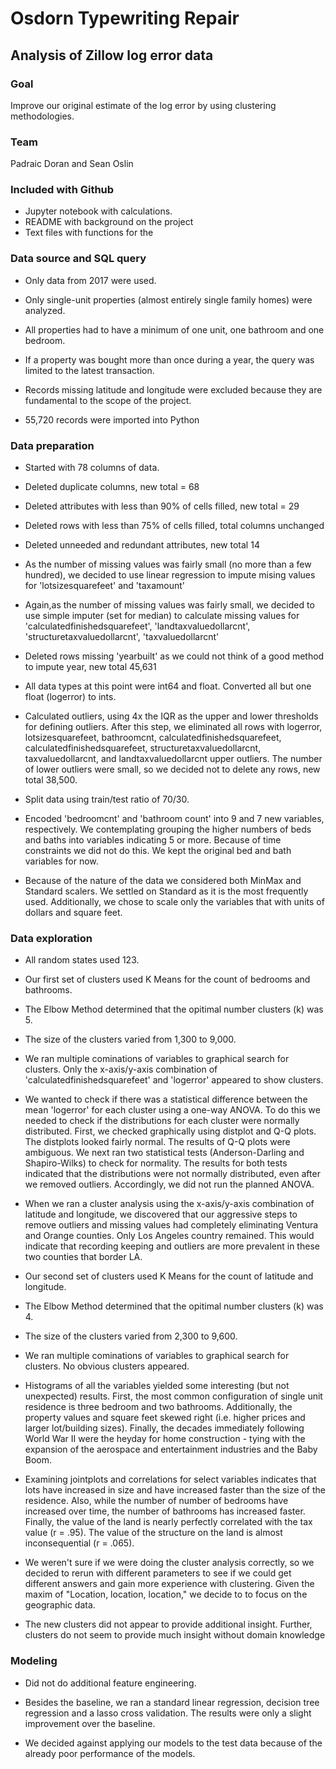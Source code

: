 # Osdorn Typewriting Repair
## Analysis of Zillow log error data

### Goal 
Improve our original estimate of the log error by using clustering methodologies.


### Team 
Padraic Doran and Sean Oslin


### Included with Github
- Jupyter notebook with calculations.
- README with background on the project
- Text files with functions for the 

### Data source and SQL query
- Only data from 2017 were used. 

- Only single-unit properties (almost entirely single family homes) were analyzed.

- All properties had to have a minimum of one unit, one bathroom and one bedroom. 

- If a property was bought more than once during a year, the query was limited to the latest transaction.

- Records missing latitude and longitude were excluded because they are fundamental to the scope of the project. 

- 55,720 records were imported into Python


### Data preparation
- Started with 78 columns of data.

- Deleted duplicate columns, new total = 68

- Deleted attributes with less than 90% of cells filled, new total = 29

- Deleted rows with less than 75% of cells filled, total columns unchanged

- Deleted unneeded and redundant attributes, new total 14

- As the number of missing values was fairly small (no more than a few hundred), we decided to use linear regression to impute mising values for 'lotsizesquarefeet' and 'taxamount'

- Again,as the number of missing values was fairly small, we decided to use simple imputer (set for median) to calculate missing values for 'calculatedfinishedsquarefeet', 'landtaxvaluedollarcnt', 'structuretaxvaluedollarcnt', 'taxvaluedollarcnt'

- Deleted rows missing 'yearbuilt' as we could not think of a good method to impute year, new total 45,631

- All data types at this point were int64 and float. Converted all but one float (logerror) to ints. 

- Calculated outliers, using 4x the IQR as the upper and lower thresholds for defining outliers.  After this step, we eliminated all rows with logerror, lotsizesquarefeet, bathroomcnt, calculatedfinishedsquarefeet, calculatedfinishedsquarefeet, structuretaxvaluedollarcnt, taxvaluedollarcnt, and landtaxvaluedollarcnt upper outliers. The number of lower outliers were small, so we decided not to delete any rows, new total 38,500.

- Split data using train/test ratio of 70/30.

- Encoded 'bedroomcnt' and 'bathroom count' into 9 and 7 new variables, respectively. We contemplating grouping the higher numbers of beds and baths into variables indicating 5 or more. Because of time constraints we did not do this. We kept the original bed and bath variables for now. 

- Because of the nature of the data we considered both MinMax and Standard scalers. We settled on Standard as it is the most frequently used. Additionally, we chose to scale only the variables that with units of dollars and square feet.

### Data exploration
- All random states used 123.

- Our first set of clusters used K Means for the count of bedrooms and bathrooms.

- The Elbow Method determined that the opitimal number clusters (k) was 5.

- The size of the clusters varied from 1,300 to 9,000.

- We ran multiple cominations of variables to graphical search for clusters. Only the x-axis/y-axis combination of 'calculatedfinishedsquarefeet' and 'logerror' appeared to show clusters. 

- We wanted to check if there was a statistical difference between the mean 'logerror' for each cluster using a one-way ANOVA. To do this we needed to check if the distributions for each cluster were normally distributed. First, we checked graphically using distplot and Q-Q plots. The distplots looked fairly normal. The results of Q-Q plots were ambiguous. We next ran two statistical tests (Anderson-Darling and Shapiro-Wilks) to check for normality. The results for both tests indicated that the distributions were not normally distributed, even after we removed outliers. Accordingly, we did not run the planned ANOVA.

- When we ran a cluster analysis using the x-axis/y-axis combination of latitude and longitude, we discovered that our aggressive steps to remove outliers and missing values had completely eliminating Ventura and Orange counties. Only Los Angeles country remained. This would indicate that recording keeping and outliers are more prevalent in these two counties that border LA.
- Our second set of clusters used K Means for the count of latitude and longitude.

- The Elbow Method determined that the opitimal number clusters (k) was 4.

- The size of the clusters varied from 2,300 to 9,600.

- We ran multiple cominations of variables to graphical search for clusters. No obvious clusters appeared.

- Histograms of all the variables yielded some interesting (but not unexpected) results. First, the most common configuration of single unit residence is three bedroom and two bathrooms. Additionally, the property values and square feet skewed right (i.e. higher prices and larger lot/building sizes). Finally, the decades immediately following World War II were the heyday for home construction - tying with the expansion of the aerospace and entertainment industries and the Baby Boom. 

- Examining jointplots and correlations for select variables indicates that lots  have increased in size and have increased faster than the size of the residence. Also, while the number of number of bedrooms have increased over time, the number of bathrooms has increased faster. Finally, the value of the land is nearly perfectly correlated with the tax value (r = .95). The value of the structure on the land is almost inconsequential (r = .065). 

- We weren't sure if we were doing the cluster analysis correctly, so we decided to rerun with different parameters to see if we could get different answers and gain more experience with clustering. Given the maxim of "Location, location, location," we decide to to focus on the geographic data. 

- The new clusters did not appear to provide additional insight. Further, clusters do not seem to provide much insight without domain knowledge

### Modeling
- Did not do additional feature engineering. 

- Besides the baseline, we ran a standard linear regression, decision tree regression and a lasso cross validation. The results were only a slight improvement over the baseline. 

- We decided against applying our models to the test data because of the already poor performance of the models.
